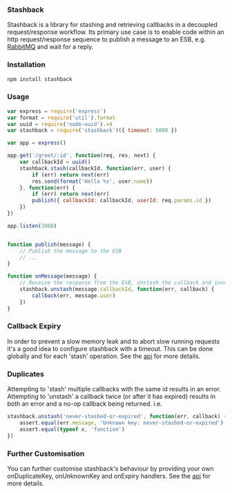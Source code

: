 ### Stashback
Stashback is a library for stashing and retrieving callbacks in a decoupled request/response workflow. Its primary use case is to enable code within an http request/response sequence to publish a message to an ESB, e.g. [RabbitMQ](http://www.rabbitmq.com/) and wait for a reply.

### Installation
```bash
npm install stashback
```

### Usage
```js
var express = require('express')
var format = require('util').format
var uuid = require('node-uuid').v4
var stashback = require('stashback')({ timeout: 5000 })

var app = express()

app.get('/greet/:id', function(req, res, next) {
    var callbackId = uuid()
    stashback.stash(callbackId, function(err, user) {
        if (err) return next(err)
        res.send(format('Hello %s', user.name))
    }, function(err) {
        if (err) return next(err)
        publish({ callbackId: callbackId, userId: req.params.id })
    })
})

app.listen(3000)


function publish(message) {
    // Publish the message to the ESB
    // ...
}

function onMessage(message) {
    // Receive the response from the ESB, unstash the callback and invoke it with the message data
    stashback.unstash(message.callbackId, function(err, callback) {
        callback(err, message.user)
    })
}

```

### Callback Expiry
In order to prevent a slow memory leak and to abort slow running requests it's a good idea to configure stashback with a timeout. This can be done globally and for each 'stash' operation. See the [api](api.md) for more details.


### Duplicates
Attempting to 'stash' multiple callbacks with the same id results in an error. Attempting to 'unstash' a callback twice (or after it has expired) results in both an error and a no-op callback being returned. i.e.

```js
stashback.unstash('never-stashed-or-expired', function(err, callback) {
    assert.equal(err.message, 'Unknown key: never-stashed-or-expired')
    assert.equal(typeof x, 'function')
})
```

### Further Customisation
You can further customise stashback's behaviour by providing your own onDuplicateKey, onUnknownKey and onExpiry handlers. See the [api](api.md) for more details.


